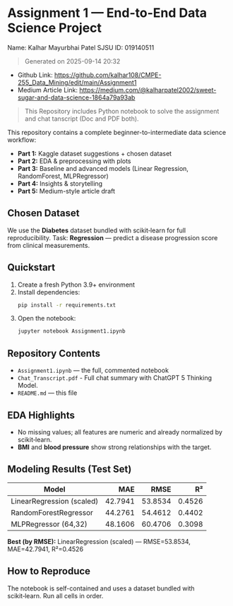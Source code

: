 # Assignment 1 — End-to-End Data Science Project

Name: Kalhar Mayurbhai Patel
SJSU ID: 019140511
> Generated on 2025-09-14 20:32
- Github Link: https://github.com/kalhar108/CMPE-255_Data_Mining/edit/main/Assignment1  
- Medium Article Link: https://medium.com/@kalharpatel2002/sweet-sugar-and-data-science-1864a79a93ab


> This Repository includes Python notebook to solve the assignment and chat tanscript (Doc and PDF both).

This repository contains a complete beginner-to-intermediate data science workflow:

- **Part 1:** Kaggle dataset suggestions + chosen dataset
- **Part 2:** EDA & preprocessing with plots
- **Part 3:** Baseline and advanced models (Linear Regression, RandomForest, MLPRegressor)
- **Part 4:** Insights & storytelling
- **Part 5:** Medium-style article draft

## Chosen Dataset
We use the **Diabetes** dataset bundled with scikit‑learn for full reproducibility. Task: **Regression** — predict a disease progression score from clinical measurements.

## Quickstart
1. Create a fresh Python 3.9+ environment
2. Install dependencies:
   ```bash
   pip install -r requirements.txt
   ```
3. Open the notebook:
   ```bash
   jupyter notebook Assignment1.ipynb
   ```

## Repository Contents
- `Assignment1.ipynb` — the full, commented notebook
- `Chat_Transcript.pdf` - Full chat summary with ChatGPT 5 Thinking Model.
- `README.md` — this file

## EDA Highlights
- No missing values; all features are numeric and already normalized by scikit‑learn.
- **BMI** and **blood pressure** show strong relationships with the target.

## Modeling Results (Test Set)
| Model | MAE | RMSE | R² |
|---|---:|---:|---:|
| LinearRegression (scaled) | 42.7941 | 53.8534 | 0.4526 |
| RandomForestRegressor | 44.2761 | 54.4612 | 0.4402 |
| MLPRegressor (64,32) | 48.1606 | 60.4706 | 0.3098 |

**Best (by RMSE):** LinearRegression (scaled) — RMSE=53.8534, MAE=42.7941, R²=0.4526

## How to Reproduce
The notebook is self-contained and uses a dataset bundled with scikit‑learn. Run all cells in order.
